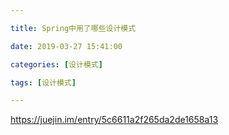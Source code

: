 ```yaml
---

title: Spring中用了哪些设计模式

date: 2019-03-27 15:41:00

categories: [设计模式]

tags: [设计模式]

---
```






https://juejin.im/entry/5c6611a2f265da2de1658a13